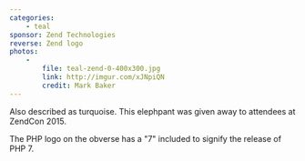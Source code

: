 ```yaml
---
categories:
    - teal
sponsor: Zend Technologies
reverse: Zend logo
photos:
    -
        file: teal-zend-0-400x300.jpg
        link: http://imgur.com/xJNpiQN
        credit: Mark Baker
---
```

Also described as turquoise. This elephpant was given away to attendees at ZendCon 2015.

The PHP logo on the obverse has a "7" included to signify the release of PHP 7.
